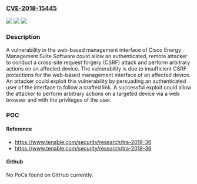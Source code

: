 ### [CVE-2018-15445](https://cve.mitre.org/cgi-bin/cvename.cgi?name=CVE-2018-15445)
![](https://img.shields.io/static/v1?label=Product&message=Cisco%20Energy%20Management%20Suite%20&color=blue)
![](https://img.shields.io/static/v1?label=Version&message=n%2Fa&color=blue)
![](https://img.shields.io/static/v1?label=Vulnerability&message=CWE-352&color=brighgreen)

### Description

A vulnerability in the web-based management interface of Cisco Energy Management Suite Software could allow an authenticated, remote attacker to conduct a cross-site request forgery (CSRF) attack and perform arbitrary actions on an affected device. The vulnerability is due to insufficient CSRF protections for the web-based management interface of an affected device. An attacker could exploit this vulnerability by persuading an authenticated user of the interface to follow a crafted link. A successful exploit could allow the attacker to perform arbitrary actions on a targeted device via a web browser and with the privileges of the user.

### POC

#### Reference
- https://www.tenable.com/security/research/tra-2018-36
- https://www.tenable.com/security/research/tra-2018-36

#### Github
No PoCs found on GitHub currently.

